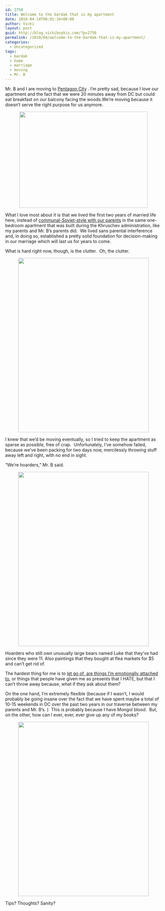 ```yaml
---
id: 2750
title: Welcome to the bardak that is my apartment
date: 2010-04-14T08:01:34+00:00
author: Vicki
layout: post
guid: http://blog.vickiboykis.com/?p=2750
permalink: /2010/04/welcome-to-the-bardak-that-is-my-apartment/
categories:
  - Uncategorized
tags:
  - bardak
  - home
  - marriage
  - moving
  - Mr. B
---
```

[](http://forum.wordreference.com/showthread.php?t=367603) 

Mr. B and I are moving to [Pentagon City](http://www.commuterpage.com/art/villages/pentcity.htm) . I&#8217;m pretty sad, because I love our apartment and the fact that we were 20 minutes away from DC but could eat breakfast on our balcony facing the woods.We&#8217;re moving because it doesn&#8217;t serve the right purpose for us anymore.

<p style="text-align: center;">
  <a href="http://blog.vickiboykis.com/wp-content/uploads/2010/04/DSC01938.jpg"><img class="aligncenter size-full wp-image-2752" title="DSC01938" src="http://blog.vickiboykis.com/wp-content/uploads/2010/04/DSC01938.jpg" alt="" width="412" height="309" /></a>
</p>

What I love most about it is that we lived the first two years of married life here, instead of [communal-Soviet-style with our parents](http://books.google.com/books?id=e6bKPumAX1YC&pg=PA160&lpg=PA160&dq=living+with+parents+soviet+union&source=bl&ots=CQE3aENYA7&sig=sGnO9rJPvWqQ8arkZOl0s8CAEas&hl=en&ei=-KjFS72_D4Sg9QSJpomUDg&sa=X&oi=book_result&ct=result&resnum=5&ved=0CBMQ6AEwBA#v=onepage&q&f=false) in the same one-bedroom apartment that was built during the Khruschev administration, like my parents and Mr. B&#8217;s parents did.  We lived sans parental interference and, in doing so, established a pretty solid foundation for decision-making in our marriage which will last us for years to come.

What is hard right now, though, is the clutter.  Oh, the clutter.

<p style="text-align: center;">
  <a href="http://blog.vickiboykis.com/wp-content/uploads/2010/04/photo1.jpg"><img class="aligncenter size-full wp-image-2751" title="photo1" src="http://blog.vickiboykis.com/wp-content/uploads/2010/04/photo1.jpg" alt="" width="420" height="560" /></a>
</p>

I knew that we&#8217;d be moving eventually, so I tried to keep the apartment as sparse as possible, free of crap.  Unfortunately, I&#8217;ve somehow failed, because we&#8217;ve been packing for two days now, mercilessly throwing stuff away left and right, with no end in sight.

&#8220;We&#8217;re hoarders,&#8221; Mr. B said.

<p style="text-align: center;">
  <a href="http://blog.vickiboykis.com/wp-content/uploads/2010/04/photo2.jpg"><img class="aligncenter size-full wp-image-2754" title="photo2" src="http://blog.vickiboykis.com/wp-content/uploads/2010/04/photo2.jpg" alt="" width="420" height="560" /></a>
</p>

Hoarders who still own unusually large bears named Luke that they&#8217;ve had since they were 11. Also paintings that they bought at flea markets for $5 and can&#8217;t get rid of.

The hardest thing for me is to [let go of  are things I&#8217;m emotionally attached to](http://www.psychologytoday.com/blog/women-and-happiness/201003/theres-downsizing-and-de-cluttering-why-not-just-get-rid-everything), or things that people have given me as presents that I HATE, but that I can&#8217;t throw away because, what if they ask about them?

On the one hand, I&#8217;m extremely flexible (because if I wasn&#8217;t, I would probably be going insane over the fact that we have spent maybe a total of 10-15 weekends in DC over the past two years in our traverse between my parents and Mr. B&#8217;s. )  This is probably because I have Mongol blood.  But, on the other, how can I ever, ever, ever give up any of my books?

<p style="text-align: center;">
  <a href="http://blog.vickiboykis.com/wp-content/uploads/2010/04/photo3.jpg"><img class="aligncenter size-full wp-image-2755" title="photo3" src="http://blog.vickiboykis.com/wp-content/uploads/2010/04/photo3.jpg" alt="" width="420" height="560" /></a>
</p>

Tips? Thoughts? Sanity?
